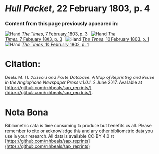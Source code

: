 # *Hull Packet*, 22 February 1803, p. 4  
  
### Content from this page previously appeared in:  
![Hand](http://scissorsandpaste.net/wp-content/uploads/2017/06/smallhandpointer.png) [*The Times*, 7 February 1803, p. 3](https://mhbeals.github.io/sap_html/The-Times/The-Times-7-February-1803-p-3)  
![Hand](http://scissorsandpaste.net/wp-content/uploads/2017/06/smallhandpointer.png) [*The Times*, 7 February 1803, p. 3](https://mhbeals.github.io/sap_html/The-Times/The-Times-7-February-1803-p-3)  
![Hand](http://scissorsandpaste.net/wp-content/uploads/2017/06/smallhandpointer.png) [*The Times*, 10 February 1803, p. 1](https://mhbeals.github.io/sap_html/The-Times/The-Times-10-February-1803-p-1)  
![Hand](http://scissorsandpaste.net/wp-content/uploads/2017/06/smallhandpointer.png) [*The Times*, 10 February 1803, p. 1](https://mhbeals.github.io/sap_html/The-Times/The-Times-10-February-1803-p-1)  


# Citation: 

Beals. M. H. *Scissors and Paste Database: A Map of Reprinting and Reuse in the Anglophone Newspaper Press v.1.0.1.* 2 June 2017. Available at [https://github.com/mhbeals/sap_reprints/](https://github.com/mhbeals/sap_reprints/). 

# Nota Bona

Bibliometric data is time consuming to produce but benefits us all. Please remember to cite or acknowledge this and any other bibliometric data you use in your research. All data is available CC-BY 4.0 at [https://github.com/mhbeals/sap_reprints](https://github.com/mhbeals/sap_reprints)
